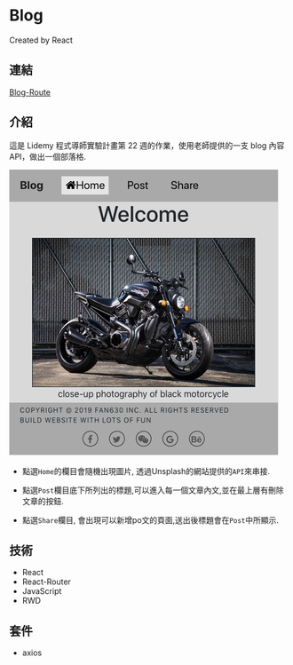 # Blog
Created by React

## 連結
[Blog-Route](https://fan630.github.io/Blog_Route/#/)

## 介紹
這是 Lidemy 程式導師實驗計畫第 22 週的作業，使用老師提供的一支 blog 內容 API，做出一個部落格.  

![](https://github.com/fan630/Blog_Route/blob/master/Blog_Cover_2.png)


- 點選`Home`的欄目會隨機出現圖片, 透過Unsplash的網站提供的`API`來串接.

- 點選`Post`欄目底下所列出的標題,可以進入每一個文章內文,並在最上層有刪除文章的按鈕.

- 點選`Share`欄目, 會出現可以新增po文的頁面,送出後標題會在`Post`中所顯示.

## 技術
- React
- React-Router
- JavaScript
- RWD

## 套件
- axios
